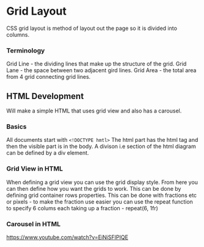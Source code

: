 # Grid Layout

CSS grid layout is method of layout out the page so it is divided into columns.

### Terminology

Grid Line - the dividing lines that make up the structure of the grid.
Grid Lane - the space between two adjacent gird lines.
Grid Area - the total area from 4 grid connecting grid lines.

## HTML Development

Will make a simple HTML that uses grid view and also has a carousel.

### Basics

All documents start with `<!DOCTYPE hmtl>`
The html part has the html tag and then the visible part is in the body.
A divison i.e section of the html diagram can be defined by a div element.

### Grid View in HTML

When defining a grid view you can use the grid display style. From here you can then define how you want the grids to work.
This can be done by defining grid container rows properties.
This can be done with fractions etc or pixels - to make the fraction use easier you can use the repeat function to specify 6 colums each taking up a fraction - repeat(6, 1fr)

### Carousel in HTML

https://www.youtube.com/watch?v=EiNiSFIPIQE
